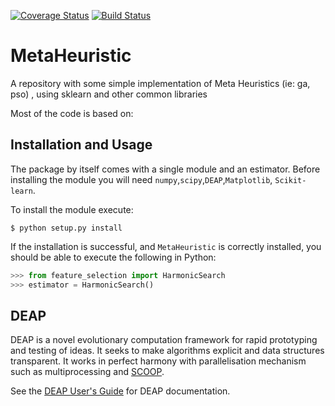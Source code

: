 [![Coverage Status](https://coveralls.io/repos/github/gonzalesMK/MetaHeuristic/badge.svg?branch=master)](https://coveralls.io/github/gonzalesMK/MetaHeuristic?branch=master)
[![Build Status](https://travis-ci.org/gonzalesMK/MetaHeuristic.svg?branch=master)](https://travis-ci.org/gonzalesMK/MetaHeuristic)
# MetaHeuristic
A repository with some simple implementation of Meta Heuristics (ie: ga, pso) , using sklearn and other common libraries

Most of the code is based on:

## Installation and Usage
The package by itself comes with a single module and an estimator. Before
installing the module you will need `numpy`,`scipy`,`DEAP`,`Matplotlib`, `Scikit-learn`.

To install the module execute:
```shell
$ python setup.py install
```
If the installation is successful, and `MetaHeuristic` is correctly installed,
you should be able to execute the following in Python:
```python
>>> from feature_selection import HarmonicSearch
>>> estimator = HarmonicSearch()
```

## DEAP
DEAP is a novel evolutionary computation framework for rapid prototyping and testing of 
ideas. It seeks to make algorithms explicit and data structures transparent. It works in perfect harmony with parallelisation mechanism such as multiprocessing and [SCOOP](http://pyscoop.org).

See the [DEAP User's Guide](http://deap.readthedocs.org/) for DEAP documentation.

